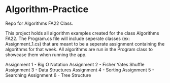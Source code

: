 # Algorithm-Practice
Repo for Algorithms FA22 Class.

This project holds all algorithm examples created for the class Algorithms FA22. The Program.cs file will include seperate classes (ex: Assignment_1.cs) that are meant to be a seperate assignment containing the algorithms for that week. All algorithms are run in the Program class to showcase them when running the app.

Assignment 1 - Big O Notation
Assignment 2 - Fisher Yates Shuffle
Assignment 3 - Data Structures
Assignment 4 - Sorting
Assignment 5 - Searching
Assignment 6 - Tree Structure